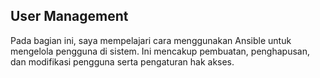 ## User Management

Pada bagian ini, saya mempelajari cara menggunakan Ansible untuk mengelola pengguna di sistem. Ini mencakup pembuatan, penghapusan, dan modifikasi pengguna serta pengaturan hak akses.
